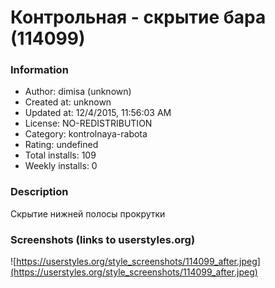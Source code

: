 # Контрольная - скрытие бара (114099)

### Information
- Author: dimisa (unknown)
- Created at: unknown
- Updated at: 12/4/2015, 11:56:03 AM
- License: NO-REDISTRIBUTION
- Category: kontrolnaya-rabota
- Rating: undefined
- Total installs: 109
- Weekly installs: 0


### Description
Скрытие нижней полосы прокрутки


### Screenshots (links to userstyles.org)
![https://userstyles.org/style_screenshots/114099_after.jpeg](https://userstyles.org/style_screenshots/114099_after.jpeg)


